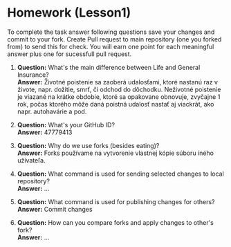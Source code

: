 # Homework (Lesson1)
To complete the task answer following questions save your changes and commit to your fork. Create Pull request to main repository (one you forked from) to send this for check. You will earn one point for each meaningful answer plus one for sucessfull pull request.

1. **Question:** What's the main difference between Life and General Insurance?  
   **Answer:** Životné poistenie sa zaoberá udalosťami, ktoré nastanú raz v živote, napr. dožitie, smrť, či odchod do dôchodku. Neživotné poistenie je viazané na krátke obdobie, ktoré sa opakovane obnovuje, zvyčajne 1 rok, počas ktorého môže daná poistná udalosť nastať aj viackrát, ako napr. autohavárie a pod.

2. **Question:** What's your GitHub ID?  
   **Answer:** 47779413

3. **Question:** Why do we use forks (besides eating)?  
   **Answer:** Forks používame na vytvorenie vlastnej kópie súboru iného užívateľa.

4. **Question:** What command is used for sending selected changes to local repository?  
   **Answer:** ...

5. **Question:** What command is used for publishing changes for others?  
   **Answer:** Commit changes

6. **Question:** How can you compare forks and apply changes to other's fork?  
   **Answer:** ...
